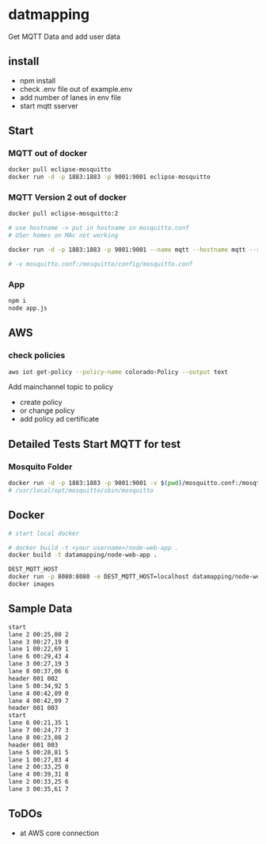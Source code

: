 # datmapping

Get MQTT Data and add user data

## install

* npm install
* check .env file out of example.env
* add number of lanes in env file
* start mqtt sserver

## Start

### MQTT out of docker

```bash
docker pull eclipse-mosquitto
docker run -d -p 1883:1883 -p 9001:9001 eclipse-mosquitto
```
### MQTT Version 2 out of docker

```bash
docker pull eclipse-mosquitto:2 

# use hostname -> put in hostname in mosquitto.conf
# USer homes on MAc not working

docker run -d -p 1883:1883 -p 9001:9001 --name mqtt --hostname mqtt --rm -v /tmp/mosquitto:/mosquitto/config eclipse-mosquitto:2

# -v mosquitto.conf:/mosquitto/config/mosquitto.conf

```

### App

```bash
npm i
node app.js
```

## AWS

### check policies

```bash
aws iot get-policy --policy-name colorado-Policy --output text
```

Add mainchannel topic to policy 

* create policy
* or change policy
* add policy ad certificate

## Detailed Tests Start MQTT for test

### Mosquito Folder

```bash
docker run -d -p 1883:1883 -p 9001:9001 -v $(pwd)/mosquitto.conf:/mosqtto/config/mosquitto.conf -v /mosquitto/data -v $(pwd)/log:/mosquitto/log eclipse-mosquitto
# /usr/local/opt/mosquitto/sbin/mosquitto
```

## Docker

```bash
# start local docker

# docker build -t <your username>/node-web-app . 
docker build -t datamapping/node-web-app .

DEST_MQTT_HOST
docker run -p 8080:8080 -e DEST_MQTT_HOST=localhost datamapping/node-web-app
docker images
```


## Sample Data

```bash
start
lane 2 00:25,00 2 
lane 3 00:27,19 0 
lane 1 00:22,69 1 
lane 6 00:29,43 4 
lane 3 00:27,19 3 
lane 8 00:37,06 6 
header 001 002
lane 5 00:34,92 5 
lane 4 00:42,09 0 
lane 4 00:42,09 7 
header 001 003
start
lane 6 00:21,35 1 
lane 7 00:24,77 3 
lane 8 00:23,08 2 
header 001 003
lane 5 00:28,81 5 
lane 1 00:27,03 4 
lane 2 00:33,25 0 
lane 4 00:39,31 8 
lane 2 00:33,25 6 
lane 3 00:35,61 7 
```

## ToDOs

* at AWS core connection
